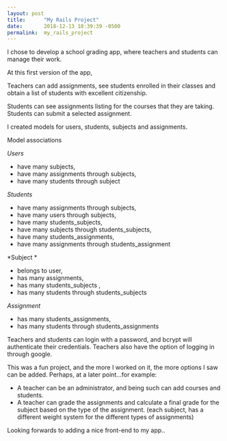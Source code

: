 ```yaml
---
layout: post
title:      "My Rails Project"
date:       2018-12-13 18:39:39 -0500
permalink:  my_rails_project
---
```



I chose to develop a school grading app, where teachers and students can manage their work.

At this first version of the app, 

Teachers can add assignments, see students enrolled in their classes and obtain a list of students with excellent citizenship.

Students can see assignments listing for the courses that they are taking. Students can submit a selected assignment.


I created models for users, students, subjects and assignments.

Model associations

*Users*  
* have many subjects, 
* have many assignments through subjects, 
* have many students through subject  	

*Students*	 
* have many  assignments  through subjects, 
* have many  users  through  subjects, 
* have many  students_subjects, 
* have many  subjects through   students_subjects, 
* have many  students_assignments, 
* have many  assignments through   students_assignment  

*Subject   *    
* belongs to user, 
* has many assignments,
* has many students_subjects , 
* has many students through students_subjects 

*Assignment*  
* has many students_assignments,   
* has many students through students_assignments   

Teachers and students can login with a password, and bcrypt will authenticate their credentials. Teachers also have the option of logging in   through google.

This was a fun project, and the more I worked on it, the more options I saw can be added.
Perhaps, at a later point...for example:
* A teacher can be an administrator, and being such can add courses and students.
* A teacher can grade the assignments and calculate a final grade for the subject based on the type of the assignment. (each subject, has a different weight system for the different types of assignments)

Looking forwards to adding a nice front-end to my app..




